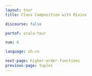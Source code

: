 ```yaml
---
layout: tour
title: Class Composition with Mixins

discourse: false

partof: scala-tour

num: 6

language: zh-cn

next-page: higher-order-functions
previous-page: tuples
---
```

